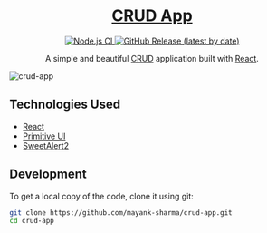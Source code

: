 <h1 align="center">
  <a href="https://mayank-sharma.github.io/crud-app/">
    CRUD App
  </a>
</h1>

<p align="center">
  <a href="https://github.com/mayank-sharma/crud-app/actions?query=workflow%3A%22Node.js+CI%22">
    <img src="https://github.com/mayank-sharma/crud-app/workflows/Node.js%20CI/badge.svg" alt="Node.js CI" />
  </a>
  <a href="https://github.com/mayank-sharma/crud-app/releases">
    <img src="https://img.shields.io/github/v/release/mayank-sharma/crud-app" alt="GitHub Release (latest by date)" />
  </a>
</p>

<p align="center">
  A simple and beautiful <a href="https://www.codecademy.com/articles/what-is-crud">CRUD</a> application built with <a href="https://reactjs.org">React</a>.
</p>

![crud-app](https://github.com/mayank-dsa/user_management_application/blob/master/Capture1.PNG)

## Technologies Used

- [React](http://reactjs.org)
- [Primitive UI](https://taniarascia.github.io/primitive)
- [SweetAlert2](https://sweetalert2.github.io)

## Development

To get a local copy of the code, clone it using git:

```sh
git clone https://github.com/mayank-sharma/crud-app.git
cd crud-app
